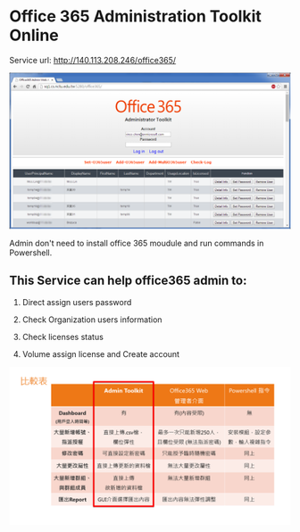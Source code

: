 Office 365 Administration Toolkit Online
========================================

Service url:
http://140.113.208.246/office365/

![image](https://raw.githubusercontent.com/hwchen18546/Office365-Toolkit-Online/master/img/web.png)

Admin don't need to install office 365 moudule and run commands in Powershell.

This Service can help office365 admin to:
----------------------------
1. Direct assign users password

2. Check Organization users information

3. Check licenses status

4. Volume assign license and Create account

![image](https://raw.githubusercontent.com/hwchen18546/Office365-Toolkit-Online/master/img/compare.png)
